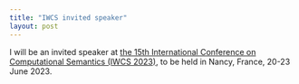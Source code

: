 ```yaml
---
title: "IWCS invited speaker"
layout: post
---
```


I will be an invited speaker at [the 15th International Conference on Computational Semantics (IWCS 2023)](https://iwcs2023.loria.fr/), to be held in Nancy, France, 20-23 June 2023.
